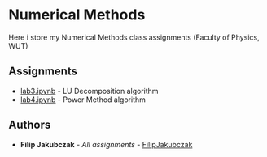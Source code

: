 # Numerical Methods

Here i store my Numerical Methods class assignments (Faculty of Physics, WUT)

## Assignments
* [lab3.ipynb](https://github.com/FilipJakubczak/MN/blob/master/lab3.ipynb) - LU Decomposition algorithm
* [lab4.ipynb](https://github.com/FilipJakubczak/MN/blob/master/lab4.ipynb) - Power Method algorithm

## Authors

* **Filip Jakubczak** - *All assignments* - [FilipJakubczak](https://github.com/FilipJakubczak)
